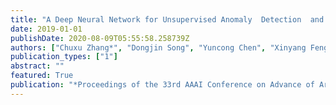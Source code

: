 ```yaml
---
title: "A Deep Neural Network for Unsupervised Anomaly  Detection  and  Diagnosis  in  Multivariate  Time  Series  Data"
date: 2019-01-01
publishDate: 2020-08-09T05:55:58.258739Z
authors: ["Chuxu Zhang*", "Dongjin Song", "Yuncong Chen", "Xinyang Feng", "Cristian Lumezanu", "Wei Cheng", "Bo Zong", "Jingchao Ni", "Haifeng Chen", "Nitesh Chawla"]
publication_types: ["1"]
abstract: ""
featured: True
publication: "*Proceedings of the 33rd AAAI Conference on Advance of Artificial Intelligence (AAAI)*"
---
```

